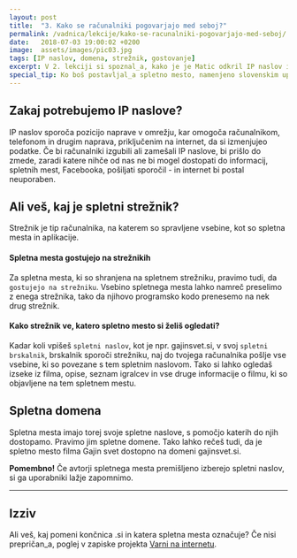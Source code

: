 ```yaml
---
layout: post
title:  "3. Kako se računalniki pogovarjajo med seboj?"
permalink: /vadnica/lekcije/kako-se-racunalniki-pogovarjajo-med-seboj/
date:   2018-07-03 19:00:02 +0200
image:  assets/images/pic03.jpg
tags: [IP naslov, domena, strežnik, gostovanje]
excerpt: V 2. lekciji si spoznal_a, kako je je Matic odkril IP naslov in poštni naslov podjetje Agencija Reality. IP naslovi pa so ključni tudi za pošiljanje podatkov med računalniki.
special_tip: Ko boš postavljal_a spletno mesto, namenjeno slovenskim uporabnikom, uporabi .si domeno.
---
```


## Zakaj potrebujemo IP naslove?
IP naslov sporoča pozicijo naprave v omrežju, kar omogoča računalnikom, telefonom in drugim naprava, priključenim na internet, da si izmenjujeo podatke. Če bi računalniki izgubili ali zamešali IP naslove, bi prišlo do zmede, zaradi katere nihče od nas ne bi mogel dostopati do informacij, spletnih mest, Facebooka, pošiljati sporočil - in internet bi postal neuporaben.

## Ali veš, kaj je spletni strežnik?
Strežnik je tip računalnika, na katerem so spravljene vsebine, kot so spletna mesta in aplikacije.

#### Spletna mesta gostujejo na strežnikih
Za spletna mesta, ki so shranjena na spletnem strežniku, pravimo tudi, da `gostujejo na strežniku`. Vsebino spletnega mesta  lahko namreč preselimo z enega strežnika, tako da njihovo programsko kodo prenesemo na nek drug strežnik.

#### Kako strežnik ve, katero spletno mesto si želiš ogledati?
Kadar koli vpišeš `spletni naslov`, kot je npr. gajinsvet.si, v svoj  `spletni brskalnik`, brskalnik sporoči strežniku, naj do tvojega računalnika pošlje vse vsebine, ki so povezane s tem spletnim naslovom. Tako si lahko ogledaš izseke iz filma, opise, seznam igralcev in vse druge informacije o filmu, ki so objavljene na tem spletnem mestu.

## Spletna domena
Spletna mesta imajo torej svoje spletne naslove, s pomočjo katerih do njih dostopamo. Pravimo jim spletne domene. Tako lahko rečeš tudi, da je spletno mesto filma Gajin svet dostopno na domeni gajinsvet.si. 

**Pomembno!** Če avtorji spletnega mesta premišljeno izberejo spletni naslov, si ga uporabniki lažje zapomnimo.


---
## Izziv
Ali veš, kaj pomeni končnica .si in katera spletna mesta označuje? Če nisi prepričan_a, poglej v zapiske projekta <a href="https://www.varninainternetu.si/tega-o-si-domeni-gotovo-niste-vedeli/" target="blank">Varni na internetu</a>.
